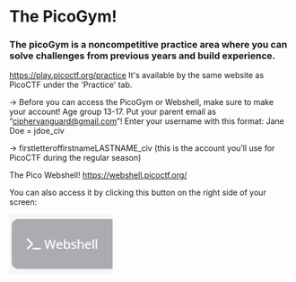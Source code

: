 # The PicoGym!
### The picoGym is a noncompetitive practice area where you can solve challenges from previous years and build experience. 
https://play.picoctf.org/practice 
It's available by the same website as PicoCTF under the 'Practice' tab.

→ Before you can access the PicoGym or Webshell, make sure to make your account!
Age group 13-17. Put your parent email as “ciphervanguard@gmail.com”!
Enter your username with this format: Jane Doe = jdoe_civ

→ firstletteroffirstnameLASTNAME_civ
(this is the account you’ll use for PicoCTF during the regular season)

The Pico Webshell!
https://webshell.picoctf.org/ 

You can also access it by clicking this button on the right side of your screen:

![img](<https://github.com/eliu-civ/CIV-CTF-Writeups-/blob/main/PicoGym/Easy/Images/Screenshot%202025-10-11%20123255.png>)


